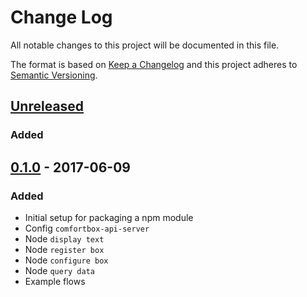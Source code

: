 # Change Log
All notable changes to this project will be documented in this file.

The format is based on [Keep a Changelog](http://keepachangelog.com/)
and this project adheres to [Semantic Versioning](http://semver.org/).

## [Unreleased]
### Added

## [0.1.0] - 2017-06-09
### Added
- Initial setup for packaging a npm module
- Config `comfortbox-api-server`
- Node `display text`
- Node `register box`
- Node `configure box`
- Node `query data`
- Example flows

[Unreleased]: https://github.com/dwettstein/node-red-contrib-comfortbox/compare/v0.1.0...HEAD
[0.1.0]: https://github.com/dwettstein/node-red-contrib-comfortbox/tree/v0.1.0
